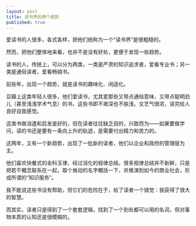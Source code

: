 ```yaml
---
layout: post
title: 读书界的两个趋势
published: true
---
```


爱读书的人很多，各式各样，把他们统称为一个“读书界”是很粗糙的。

然而，把他们整体地来看，也并不是没有好处，更便于发现一些趋势。

读书的人，传统上，可以分为两类，一类是严肃的知识追求者，爱看专业书；另一类是通俗读者，爱看畅销书。

前些年，出现一个趋势，就是读书的趣味化、闲适化。

豆瓣上这类年轻人很多，他们爱读书，尤其爱那些又带点通俗意味，又带点聪明劲儿（甚至浅浅学术气息）的书，这些书即不艰深也不肤浅，文艺气很浓，读完给人良好自我感觉。

这类书做消遣和启发是好的，但在读者往往缺乏目的，兴致而为——如果要做学问，读的书还是要有一条向上升的轨迹，是需要付出精力和苦力的。

这两年，又有一个新趋势，出现了一批新的读者，他们以企业和政府的管理层为主。

他们喜欢快餐式的金科玉律、经过消化的规律总结。很多规律总结并不新鲜，只是把若干概念联系在一起，取个耸动的名字概括一下，并推演到如今的商业社会，形成所谓的“知识服务”。

我不能说这些书没有帮助，但它们的危险在于，给了读者一个错觉：我获得了很大的智慧。

而其实，读者只是得到了一个套套逻辑，找到了一个到处都可以用的名词，但对事物本质的认知还是很模糊的。
